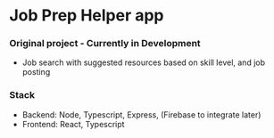 # Job Prep Helper app

### Original project - Currently in Development

- Job search with suggested resources based on skill level, and job posting


### Stack

- Backend: Node, Typescript, Express, (Firebase to integrate later)
- Frontend: React, Typescript


